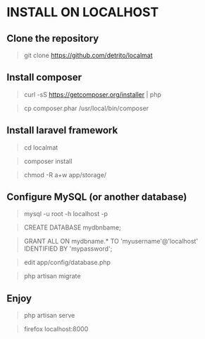 INSTALL ON LOCALHOST
====================

Clone the repository
--------------------

> git clone https://github.com/detrito/localmat

Install composer
----------------

> curl -sS https://getcomposer.org/installer | php

> cp composer.phar /usr/local/bin/composer

Install laravel framework
-------------------------

> cd localmat

> composer install

> chmod -R a+w app/storage/

Configure MySQL (or another database)
-------------------------------------

> mysql -u root -h localhost -p

> CREATE DATABASE mydbnbame;

> GRANT ALL ON mydbname.* TO 'myusername'@'localhost' IDENTIFIED BY 'mypassword';

> edit app/config/database.php

> php artisan migrate

Enjoy
-----

> php artisan serve

> firefox localhost:8000
